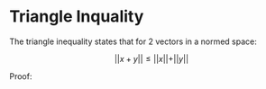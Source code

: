 # Triangle Inquality

The triangle inequality states that for 2 vectors in a normed space:

$$\lvert \lvert x + y \lvert \lvert \leq \lvert \lvert x \lvert \lvert  + \lvert \lvert y \lvert \lvert $$

Proof: